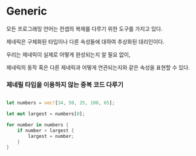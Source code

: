# Generic

모든 프로그래밍 언어는 컨셉의 복제를 다루기 위한 도구를 가지고 있다. 

제네릭은 구체화된 타입이나 다른 속성들에 대하여 추상화된 대리인이다. 

우리는 제네릭이 실제로 어떻게 완성되는지 알 필요 없이, 

제네릭의 동작 혹은 다른 제네릭과 어떻게 연관되는지와 같은 속성을 표현할 수 있다.

### 제네릴 타입을 이용하지 않는 중복 코드 다루기

```rust

let numbers = vec![34, 50, 25, 100, 65];

let mut largest = numbers[0];

for number in numbers {
    if number > largest {
        largest = number;
    }
}
```